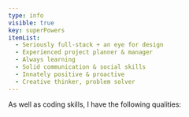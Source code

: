 ```yaml
---
type: info
visible: true
key: superPowers
itemList:
  - Seriously full-stack + an eye for design
  - Experienced project planner & manager
  - Always learning
  - Solid communication & social skills
  - Innately positive & proactive
  - Creative thinker, problem solver
---
```

As well as coding skills, I have the following qualities: